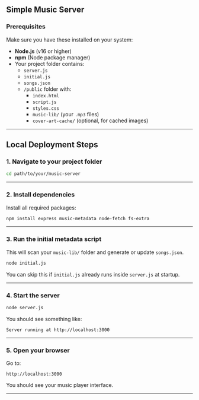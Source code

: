## Simple Music Server

### Prerequisites
Make sure you have these installed on your system:

- **Node.js** (v16 or higher)
- **npm** (Node package manager)
- Your project folder contains:
  - `server.js`
  - `initial.js`
  - `songs.json`
  - `/public` folder with:
    - `index.html`
    - `script.js`
    - `styles.css`
    - `music-lib/` (your `.mp3` files)
    - `cover-art-cache/` (optional, for cached images)

---

## Local Deployment Steps

### 1. Navigate to your project folder

```bash
cd path/to/your/music-server
```

---

### 2. Install dependencies

Install all required packages:

```bash
npm install express music-metadata node-fetch fs-extra
```

---

### 3. Run the initial metadata script

This will scan your `music-lib/` folder and generate or update `songs.json`.

```bash
node initial.js
```

You can skip this if `initial.js` already runs inside `server.js` at startup.

---

### 4. Start the server

```bash
node server.js
```

You should see something like:

```
Server running at http://localhost:3000
```

---

### 5. Open your browser

Go to:

```
http://localhost:3000
```

You should see your music player interface.

---
